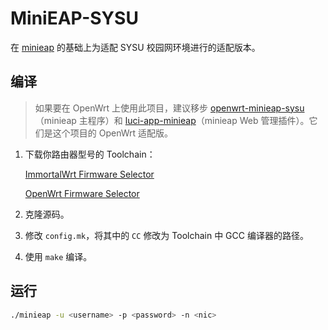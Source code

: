 # MiniEAP-SYSU

在 [minieap](https://github.com/updateing/minieap) 的基础上为适配 SYSU 校园网环境进行的适配版本。

## 编译

> 如果要在 OpenWrt 上使用此项目，建议移步 [openwrt-minieap-sysu](https://github.com/Undefined443/openwrt-minieap-sysu)（minieap 主程序）和 [luci-app-minieap](https://github.com/kongfl888/luci-app-minieap)（minieap Web 管理插件）。它们是这个项目的 OpenWrt 适配版。

1. 下载你路由器型号的 Toolchain：

   [ImmortalWrt Firmware Selector](https://firmware-selector.immortalwrt.org/)

   [OpenWrt Firmware Selector](https://firmware-selector.openwrt.org/)

2. 克隆源码。
3. 修改 `config.mk`，将其中的 `CC` 修改为 Toolchain 中 GCC 编译器的路径。
4. 使用 `make` 编译。

## 运行

```sh
./minieap -u <username> -p <password> -n <nic>
```

